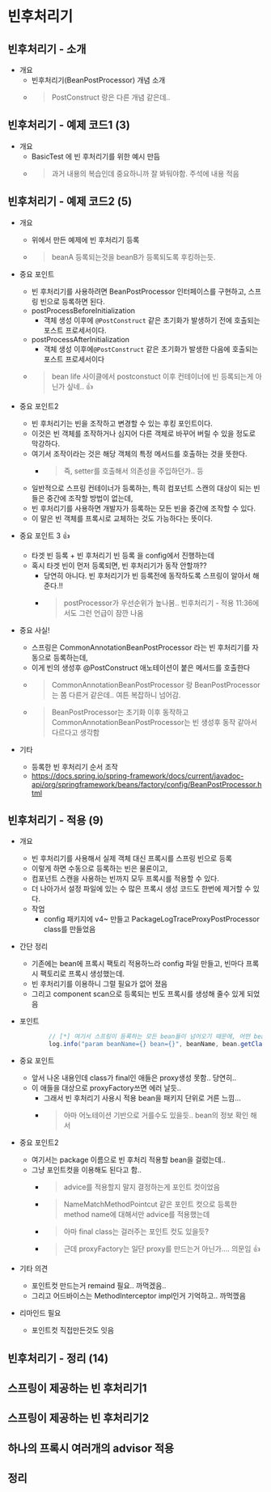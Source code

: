 # 빈후처리기

## 빈후처리기 - 소개

- 개요
  - 빈후처리기(BeanPostProcessor) 개념 소개
  - > PostConstruct 랑은 다른 개념 같은데..

## 빈후처리기 - 예제 코드1 (3)

- 개요
  - BasicTest 에 빈 후처리기를 위한 예시 만듬
  - > 과거 내용의 복습인데 중요하니까 잘 봐둬야함. 주석에 내용 적음

## 빈후처리기 - 예제 코드2 (5)

- 개요
  - 위에서 만든 예제에 빈 후처리기 등록
  - > beanA 등록되는것을 beanB가 등록되도록 후킹하는듯.

- 중요 포인트
  - 빈 후처리기를 사용하려면 BeanPostProcessor 인터페이스를 구현하고, 스프링 빈으로 등록하면 된다.
  - postProcessBeforeInitialization
    - 객체 생성 이후에 `@PostConstruct` 같은 초기화가 발생하기 전에 호출되는 포스트 프로세서이다.
  - postProcessAfterInitialization
    - 객체 생성 이후에`@PostConstruct` 같은 초기화가 발생한 다음에 호출되는 포스트 프로세서이다
  - > bean life 사이클에서 postconstuct 이후 컨테이너에 빈 등록되는게 아닌가 싶네.. 👍

- 중요 포인트2
  - 빈 후처리기는 빈을 조작하고 변경할 수 있는 후킹 포인트이다.
  - 이것은 빈 객체를 조작하거나 심지어 다른 객체로 바꾸어 버릴 수 있을 정도로 막강하다.
  - 여기서 조작이라는 것은 해당 객체의 특정 메서드를 호출하는 것을 뜻한다.
    - > 즉, setter를 호출해서 의존성을 주입하던가.. 등
  - 일반적으로 스프링 컨테이너가 등록하는, 특히 컴포넌트 스캔의 대상이 되는 빈들은 중간에 조작할 방법이 없는데,
  - 빈 후처리기를 사용하면 개발자가 등록하는 모든 빈을 중간에 조작할 수 있다.
  - 이 말은 빈 객체를 프록시로 교체하는 것도 가능하다는 뜻이다.

- 중요 포인트 3 👍
  - 타겟 빈 등록 + 빈 후처리기 빈 등록 을 config에서 진행하는데
  - 혹시 타겟 빈이 먼저 등록되면, 빈 후처리기가 동작 안할까?? 
    - 당연히 아니다. 빈 후처리기가 빈 등록전에 동작하도록 스프링이 알아서 해준다.!!
    - > postProcessor가 우선순위가 높나봄..  빈후처리기 - 적용 11:36에서도 그런 언급이 잠깐 나옴

- 중요 사실!
  - 스프링은 CommonAnnotationBeanPostProcessor 라는 빈 후처리기를 자동으로 등록하는데,
  - 이게 빈의 생성후 @PostConstruct 애노테이션이 붙은 메서드를 호출한다
  - > CommonAnnotationBeanPostProcessor 랑 BeanPostProcessor 는 쫌 다른거 같은데.. 여튼 복잡하니 넘어감.
  - > BeanPostProcessor는 초기화 이후 동작하고 CommonAnnotationBeanPostProcessor는 빈 생성후 동작 같아서 다르다고 생각함

- 기타
  - 등록한 빈 후처리기 순서 조작
  - <https://docs.spring.io/spring-framework/docs/current/javadoc-api/org/springframework/beans/factory/config/BeanPostProcessor.html>

## 빈후처리기 - 적용 (9)

- 개요
  - 빈 후처리기를 사용해서 실제 객체 대신 프록시를 스프링 빈으로 등록
  - 이렇게 하면 수동으로 등록하는 빈은 물론이고,
  - 컴포넌트 스캔을 사용하는 빈까지 모두 프록시를 적용할 수 있다.
  - 더 나아가서 설정 파일에 있는 수 많은 프록시 생성 코드도 한번에 제거할 수 있다.
  - 작업
    - config 패키지에 v4~ 만들고 PackageLogTraceProxyPostProcessor class를 만들었음

- 간단 정리
  - 기존에는 bean에 프록시 팩토리 적용하느라 config 파일 만들고, 빈마다 프록시 팩토리로 프록시 생성했는데.
  - 빈 후처리기를 이용하니 그럴 필요가 없어 졌음
  - 그리고 component scan으로 등록되는 빈도 프록시를 생성해 줄수 있게 되었음

- 포인트

    ```java
            // [*] 여기서 스프링이 등록하는 모든 bean들이 넘어오기 때문에, 어떤 bean들이 등록되는지 볼수도 있음
            log.info("param beanName={} bean={}", beanName, bean.getClass());
    ```

- 중요 포인트
  - 앞서 나온 내용인데 class가 final인 애들은 proxy생성 못함.. 당연히.. 
  - 이 애들을 대상으로 proxyFactory쓰면 에러 날듯.. 
    - 그래서 빈 후처리기 사용시 적용 bean을 패키지 단위로 거른 느낌...
    - > 아마 어노테이션 기반으로 거를수도 있을듯.. bean의 정보 확인 해서

- 중요 포인트2
  - 여기서는 package 이름으로 빈 후처리 적용할 bean을 걸렀는데.. 
  - 그냥 포인트컷을 이용해도 된다고 함.. 
    - > advice를 적용할지 말지 결정하는게  포인트 컷이었음
    - > NameMatchMethodPointcut 같은 포인트 컷으로 등록한 method name에 대해서만 advice를 적용했는데
    - > 아마 final class는 걸러주는 포인트 컷도 있을듯? 
    - > 근데 proxyFactory는 일단 proxy를 만드는거 아닌가.... 의문임 👍

- 기타 의견
  - 포인트컷 만드는거 remaind 필요.. 까먹겠음..
  - 그리고 어드바이스는 MethodInterceptor impl인거 기억하고.. 까먹껬음

- 리마인드 필요
  - 포인트컷 직접만든것도 잇음

## 빈후처리기 - 정리 (14)

## 스프링이 제공하는 빈 후처리기1

## 스프링이 제공하는 빈 후처리기2

## 하나의 프록시 여러개의 advisor 적용

## 정리
